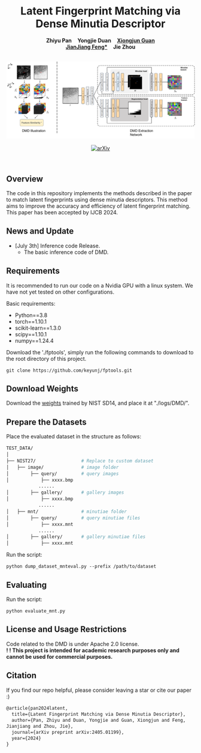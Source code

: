 <p align="center">
  <h1 align="center">Latent Fingerprint Matching via Dense Minutia Descriptor</h1>
  <p align="center">
    <strong>Zhiyu Pan</strong></a>
    &nbsp;&nbsp;
    <strong>Yongjie Duan</strong>
    &nbsp;&nbsp;
    <a href="https://xiongjunguan.github.io/"><strong>Xiongjun Guan</strong></a>
    <br>
    <a href="http://ivg.au.tsinghua.edu.cn/~jfeng/"><strong>JianJiang Feng*</strong></a>
    &nbsp;&nbsp;
    <strong>Jie Zhou</strong>
  </p>
  <br>
  <div align="center">
    <img src="./figures/dmd_illustration.png", width="700">
  </div>
  <p align="center">
    <a href="https://arxiv.org/abs/2405.01199"><img alt='arXiv' src='https://img.shields.io/badge/arXiv-2405.01199-b31b1b.svg'></a>
  </p>
  <br>
</p>

<!-- # Latent Fingerprint Matching via Dense Minutia Descriptor
This repository contains the code for the paper "Latent Fingerprint Matching via Dense Minutia Descriptor". -->


## Overview

The code in this repository implements the methods described in the paper to match latent fingerprints using dense minutia descriptors. This method aims to improve the accuracy and efficiency of latent fingerprint matching. This paper has been accepted by IJCB 2024.

## News and Update

* [July 3th] Inference code Release.
    * The basic inference code of DMD.  

## Requirements
It is recommended to run our code on a Nvidia GPU with a linux system. We have not yet tested on other configurations.

Basic requirements:
- Python==3.8
- torch==1.10.1
- scikit-learn==1.3.0
- scipy==1.10.1
- numpy==1.24.4

Download the './fptools', simply run the following commands to download to the root directory of this project.
```
git clone https://github.com/keyunj/fptools.git
```

## Download Weights

Download the [weights](https://cloud.tsinghua.edu.cn/f/fd5ca22af0eb44afa124/?dl=1) trained by NIST SD14, and place it at "./logs/DMD/".

## Prepare the Datasets
Place the evaluated dataset in the structure as follows:
```bash
TEST_DATA/
│
├── NIST27/                 # Replace to custom dataset
│   ├── image/              # image folder
│        ├── query/         # query images
│            ├── xxxx.bmp
            ......
│        ├── gallery/       # gallery images
│            ├── xxxx.bmp
            ......
│   ├── mnt/                # minutiae folder
│        ├── query/         # query minutiae files
│            ├── xxxx.mnt
            ......
│        ├── gallery/       # gallery minutiae files
│            ├── xxxx.mnt             

```
Run the script:
```
python dump_dataset_mnteval.py --prefix /path/to/dataset
```

## Evaluating
Run the script:
```
python evaluate_mnt.py
```

## License and Usage Restrictions
Code related to the DMD is under Apache 2.0 license. \
**! ! This project is intended for academic research purposes only and cannot be used for commercial purposes.**

## Citation
If you find our repo helpful, please consider leaving a star or cite our paper :)
```
@article{pan2024latent,
  title={Latent Fingerprint Matching via Dense Minutia Descriptor},
  author={Pan, Zhiyu and Duan, Yongjie and Guan, Xiongjun and Feng, Jianjiang and Zhou, Jie},
  journal={arXiv preprint arXiv:2405.01199},
  year={2024}
}
```